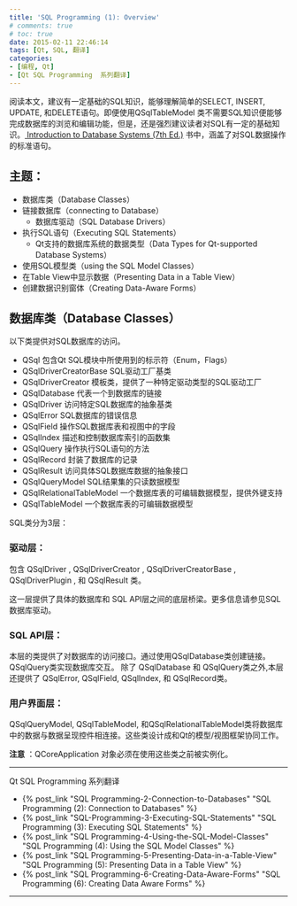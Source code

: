 ```yaml
---
title: 'SQL Programming (1): Overview'
# comments: true
# toc: true
date: 2015-02-11 22:46:14
tags: [Qt, SQL, 翻译]
categories: 
- [编程, Qt]
- [Qt SQL Programming  系列翻译]
---
```


阅读本文，建议有一定基础的SQL知识，能够理解简单的SELECT, INSERT, UPDATE, 和DELETE语句。即便使用QSqlTableModel 类不需要SQL知识便能够完成数据库的浏览和编辑功能，但是，还是强烈建议读者对SQL有一定的基础知识。[ Introduction to Database Systems (7th Ed.)](https://book.douban.com/subject/1768231/) 书中，涵盖了对SQL数据操作的标准语句。

## 主题：

- 数据库类（Database Classes）
- 链接数据库（connecting to Database）
  - 数据库驱动（SQL Database Drivers）
- 执行SQL语句（Executing SQL Statements）
  - Qt支持的数据库系统的数据类型（Data Types for Qt-supported Database Systems）
- 使用SQL模型类（using the SQL Model Classes）
- 在Table View中显示数据（Presenting Data in a Table View）
- 创建数据识别窗体（Creating Data-Aware Forms）


## 数据库类（Database Classes）
以下类提供对SQL数据库的访问。

- QSql                                       包含Qt SQL模块中所使用到的标示符（Enum，Flags）   
- QSqlDriverCreatorBase       SQL驱动工厂基类
- QSqlDriverCreator               模板类，提供了一种特定驱动类型的SQL驱动工厂
- QSqlDatabase                      代表一个到数据库的链接
- QSqlDriver                           访问特定SQL数据库的抽象基类
- QSqlError                            SQL数据库的错误信息
- QSqlField                            操作SQL数据库表和视图中的字段
- QSqlIndex                          描述和控制数据库索引的函数集
- QSqlQuery                          操作执行SQL语句的方法
- QSqlRecord                        封装了数据库的记录
- QSqlResult                          访问具体SQL数据库数据的抽象接口
- QSqlQueryModel                SQL结果集的只读数据模型
- QSqlRelationalTableModel   一个数据库表的可编辑数据模型，提供外键支持
- QSqlTableModel                一个数据库表的可编辑数据模型

SQL类分为3层：

### 驱动层：

包含 QSqlDriver , QSqlDriverCreator , QSqlDriverCreatorBase , QSqlDriverPlugin , 和 QSqlResult 类。

这一层提供了具体的数据库和 SQL API层之间的底层桥梁。更多信息请参见SQL数据库驱动。

### SQL API层：

本层的类提供了对数据库的访问接口。通过使用QSqlDatabase类创建链接。QSqlQuery类实现数据库交互。 除了 QSqlDatabase 和 QSqlQuery类之外,本层还提供了 QSqlError, QSqlField, QSqlIndex, 和 QSqlRecord类。

### 用户界面层：

QSqlQueryModel, QSqlTableModel, 和QSqlRelationalTableModel类将数据库中的数据与数据呈现控件相连接。这些类设计成和Qt的模型/视图框架协同工作。

**注意** ：QCoreApplication 对象必须在使用这些类之前被实例化。



***
Qt SQL Programming  系列翻译

- {% post_link "SQL Programming-2-Connection-to-Databases" "SQL Programming (2): Connection to Databases" %}
- {% post_link "SQL-Programming-3-Executing-SQL-Statements" "SQL Programming (3): Executing SQL Statements" %}
- {% post_link "SQL Programming-4-Using-the-SQL-Model-Classes" "SQL Programming (4): Using the SQL Model Classes" %}
- {% post_link "SQL Programming-5-Presenting-Data-in-a-Table-View" "SQL Programming (5): Presenting Data in a Table View" %}
- {% post_link "SQL Programming-6-Creating-Data-Aware-Forms" "SQL Programming (6): Creating Data Aware Forms" %}

***